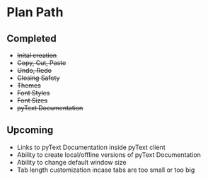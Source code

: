 # Plan Path

## Completed

- ~~Inital creation~~
- ~~Copy, Cut, Paste~~
- ~~Undo, Redo~~
- ~~Closing Safety~~
- ~~Themes~~
- ~~Font Styles~~
- ~~Font Sizes~~
- ~~pyText Documentation~~

## Upcoming

- Links to pyText Documentation inside pyText client
- Ability to create local/offline versions of pyText Documentation
- Ability to change default window size
- Tab length customization incase tabs are too small or too big